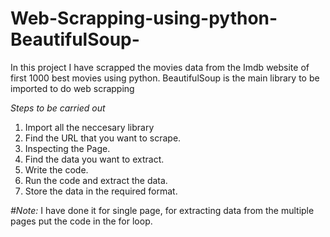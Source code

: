 # Web-Scrapping-using-python-BeautifulSoup-
In this project I have scrapped the movies data from the Imdb website of first 1000 best movies using python.
BeautifulSoup is the main library to be imported to do web scrapping

*Steps to be carried out*
1. Import all the neccesary library 
2. Find the URL that you want to scrape.
3. Inspecting the Page.
4. Find the data you want to extract.
5. Write the code.
6. Run the code and extract the data.
7. Store the data in the required format.


*#Note:* I have done it for single page, for extracting data from the multiple pages put the code in the for loop.
